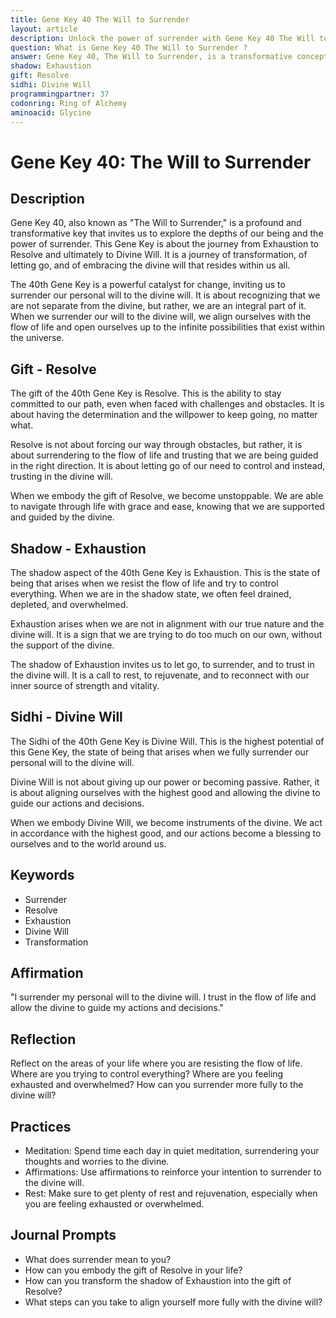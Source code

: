```yaml
---
title: Gene Key 40 The Will to Surrender
layout: article
description: Unlock the power of surrender with Gene Key 40 The Will to Surrender. Explore the transformative journey from Exhaustion to Resolve, and ultimately to Divine Will. Embrace change and infinite possibilities.
question: What is Gene Key 40 The Will to Surrender ?
answer: Gene Key 40, The Will to Surrender, is a transformative concept in the Gene Keys system. It signifies the courage to let go, to surrender control, and trust in the flow of life. This key unlocks the potential for profound personal growth and spiritual enlightenment.
shadow: Exhaustion
gift: Resolve
sidhi: Divine Will
programmingpartner: 37
codonring: Ring of Alchemy
aminoacid: Glycine
---
```

# Gene Key 40: The Will to Surrender

## Description

Gene Key 40, also known as "The Will to Surrender," is a profound and transformative key that invites us to explore the depths of our being and the power of surrender. This Gene Key is about the journey from Exhaustion to Resolve and ultimately to Divine Will. It is a journey of transformation, of letting go, and of embracing the divine will that resides within us all.

The 40th Gene Key is a powerful catalyst for change, inviting us to surrender our personal will to the divine will. It is about recognizing that we are not separate from the divine, but rather, we are an integral part of it. When we surrender our will to the divine will, we align ourselves with the flow of life and open ourselves up to the infinite possibilities that exist within the universe.

## Gift - Resolve

The gift of the 40th Gene Key is Resolve. This is the ability to stay committed to our path, even when faced with challenges and obstacles. It is about having the determination and the willpower to keep going, no matter what. 

Resolve is not about forcing our way through obstacles, but rather, it is about surrendering to the flow of life and trusting that we are being guided in the right direction. It is about letting go of our need to control and instead, trusting in the divine will.

When we embody the gift of Resolve, we become unstoppable. We are able to navigate through life with grace and ease, knowing that we are supported and guided by the divine.

## Shadow - Exhaustion

The shadow aspect of the 40th Gene Key is Exhaustion. This is the state of being that arises when we resist the flow of life and try to control everything. When we are in the shadow state, we often feel drained, depleted, and overwhelmed.

Exhaustion arises when we are not in alignment with our true nature and the divine will. It is a sign that we are trying to do too much on our own, without the support of the divine.

The shadow of Exhaustion invites us to let go, to surrender, and to trust in the divine will. It is a call to rest, to rejuvenate, and to reconnect with our inner source of strength and vitality.

## Sidhi - Divine Will

The Sidhi of the 40th Gene Key is Divine Will. This is the highest potential of this Gene Key, the state of being that arises when we fully surrender our personal will to the divine will.

Divine Will is not about giving up our power or becoming passive. Rather, it is about aligning ourselves with the highest good and allowing the divine to guide our actions and decisions.

When we embody Divine Will, we become instruments of the divine. We act in accordance with the highest good, and our actions become a blessing to ourselves and to the world around us.

## Keywords

- Surrender
- Resolve
- Exhaustion
- Divine Will
- Transformation

## Affirmation

"I surrender my personal will to the divine will. I trust in the flow of life and allow the divine to guide my actions and decisions."

## Reflection

Reflect on the areas of your life where you are resisting the flow of life. Where are you trying to control everything? Where are you feeling exhausted and overwhelmed? How can you surrender more fully to the divine will?

## Practices

- Meditation: Spend time each day in quiet meditation, surrendering your thoughts and worries to the divine.
- Affirmations: Use affirmations to reinforce your intention to surrender to the divine will.
- Rest: Make sure to get plenty of rest and rejuvenation, especially when you are feeling exhausted or overwhelmed.

## Journal Prompts

- What does surrender mean to you?
- How can you embody the gift of Resolve in your life?
- How can you transform the shadow of Exhaustion into the gift of Resolve?
- What steps can you take to align yourself more fully with the divine will?